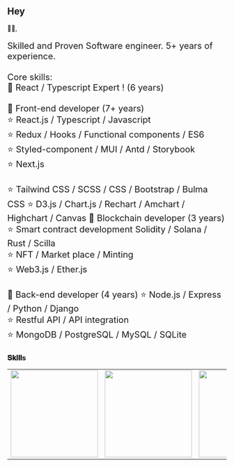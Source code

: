 <h2>Hey </h2>👋🏻,

<p style="font-size: 20px">
  Skilled and Proven Software engineer. 5+ years of experience.<br />
  <br />
  Core skills:  <br />
  💪 React / Typescript Expert ! (6 years) <br /><br />
  💪 Front-end developer (7+ years)<br />
  ⭐ React.js / Typescript / Javascript <br />
  ⭐ Redux / Hooks / Functional components / ES6 <br />
  ⭐ Styled-component / MUI / Antd / Storybook <br />
  ⭐ Next.js<br /><br />
  ⭐ Tailwind CSS / SCSS / CSS / Bootstrap / Bulma CSS
  ⭐ D3.js / Chart.js / Rechart / Amchart / Highchart / Canvas
  💪 Blockchain developer (3 years)<br />
  ⭐ Smart contract development Solidity / Solana / Rust / Scilla<br />
  ⭐ NFT / Market place / Minting<br />
  ⭐ Web3.js / Ether.js<br /><br />
  💪 Back-end developer (4 years)
  ⭐ Node.js / Express / Python / Django<br />
  ⭐ Restful API / API integration<br />
  ⭐ MongoDB / PostgreSQL / MySQL / SQLite<br />
   

</p>

### 𝐒𝐤𝐢𝐥𝐥s
<table>
  <tr>
    <!-- <td><img src="https://github.com/kroim/profile/blob/master/icons/icon_nft.png?raw=true" width="200"></td>
         <td><img src="https://github.com/kroim/profile/blob/master/icons/icon_defi.png?raw=true" width="200"></td>
         <td><img src="https://github.com/kroim/profile/blob/master/icons/icon_pancake.png?raw=true" width="200"></td>
         <td><img src="https://github.com/kroim/profile/blob/master/icons/icon_solidity.png?raw=true" width="200"></td>
         <td><img src="https://github.com/kroim/profile/blob/master/icons/icon_truffle.png?raw=true" width="200"></td>
         <td><img src="https://github.com/kroim/profile/blob/master/icons/icon_metamask.png?raw=true" width="200"></td>
         <td><img src="https://github.com/kroim/profile/blob/master/icons/icon_pivx.png?raw=true" width="200"></td> -->
    <td>
      <img
        src="https://seekicon.com/free-icon-download/typescript_2.svg"
        width="200"
      />
    </td>
    <td>
      <img
        src="https://cdn.iconscout.com/icon/free/png-128/javascript-1174950.png"
        width="200"
      />
    </td>
    <td>
      <img
        src="https://cdn.iconscout.com/icon/free/png-128/react-1175109.png"
        width="200"
      />
    </td>
    <td>
      <img
        src="https://seekicon.com/free-icon-download/redux_2.svg"
        width="200"
      />
    </td>
    <td>
      <img
        src="https://seekicon.com/free-icon-download/ethereum_3.svg"
        width="200"
      />
    </td>
    <td>
      <img
        src="https://seekicon.com/free-icon-download/bitcoin_4.svg"
        width="200"
      />
    </td>
    <td>
      <img
        src="https://seekicon.com/free-icon-download/material-ui_1.svg"
        width="200"
      />
    </td>
  </tr>
